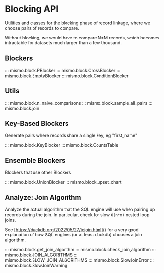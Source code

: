 # Blocking API
Utilities and classes for the blocking phase of record linkage, where
we choose pairs of records to compare.

Without blocking, we would have to compare N*M records, which
becomes intractable for datasets much larger than a few thousand.

## Blockers
::: mismo.block.PBlocker
::: mismo.block.CrossBlocker
::: mismo.block.EmptyBlocker
::: mismo.block.ConditionBlocker

## Utils
::: mismo.block.n_naive_comparisons
::: mismo.block.sample_all_pairs
::: mismo.block.join

## Key-Based Blockers
Generate pairs where records share a single key, eg "first_name"

::: mismo.block.KeyBlocker
::: mismo.block.CountsTable

## Ensemble Blockers
Blockers that use other Blockers

::: mismo.block.UnionBlocker
::: mismo.block.upset_chart

## Analyze: Join Algorithm
Analyze the actual algorithm that the SQL engine will use when
pairing up records during the join.
In particular, check for slow `O(n*m)` nested loop joins.

See [https://duckdb.org/2022/05/27/iejoin.html]() for a very good
explanation of how SQL engines (or at least duckdb) chooses
a join algorithm.

::: mismo.block.get_join_algorithm
::: mismo.block.check_join_algorithm
::: mismo.block.JOIN_ALGORITHMS
::: mismo.block.SLOW_JOIN_ALGORITHMS
::: mismo.block.SlowJoinError
::: mismo.block.SlowJoinWarning
